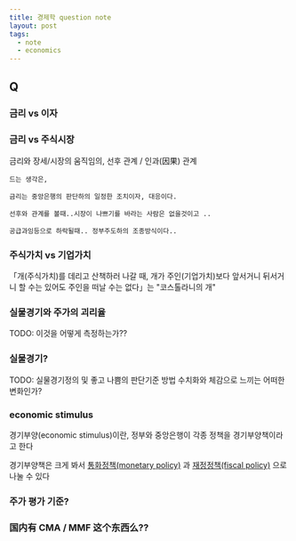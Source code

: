 ```yaml
---
title: 경제학 question note
layout: post
tags:
  - note
  - economics
---
```


## Q

### 금리 vs 이자

### 금리 vs 주식시장

금리와 장세/시장의 움직임의, 선후 관계 / 인과(因果) 관계

    드는 생각은,

    금리는 중앙은행의 판단하의 일정한 조치이자, 대응이다.

    선후와 관계를 볼때..시장이 나쁘기를 바라는 사람은 없을것이고 ..

    공급과잉등으로 하락될때.. 정부주도하의 조종방식이다..

### 주식가치 vs 기업가치

「개(주식가치)를 데리고 산책하러 나갈 때, 개가 주인(기업가치)보다 앞서거니 뒤서거니 할 수는 있어도 주인을 떠날 수는 없다」는 "코스톨라니의 개"

### 실물경기와 주가의 괴리율

TODO: 이것을 어떻게 측정하는가??

### 실물경기?

TODO: 실물경기정의 및 좋고 나쁨의 판단기준 방법 수치화와 체감으로 느끼는 어떠한 변화인가?

### economic stimulus

경기부양(economic stimulus)이란, 정부와 중앙은행이 각종 정책을 경기부양책이라고 한다

경기부양책은 크게 봐서 [통화정책(monetary policy)](/2023/08/23/economics.html#monetary-policy) 과
[재정정책(fiscal policy)](/2023/08/23/economics.html#fiscal-policy) 으로 나눌 수 있다

### 주가 평가 기준?

### 国内有 CMA / MMF 这个东西么??


